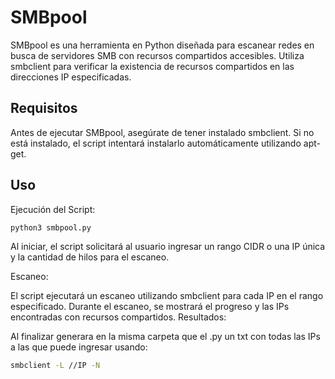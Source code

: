 
# SMBpool

SMBpool es una herramienta en Python diseñada para escanear redes en busca de servidores SMB con recursos compartidos accesibles. Utiliza smbclient para verificar la existencia de recursos compartidos en las direcciones IP especificadas.


## Requisitos

Antes de ejecutar SMBpool, asegúrate de tener instalado smbclient. Si no está instalado, el script intentará instalarlo automáticamente utilizando apt-get.

## Uso
Ejecución del Script:
```bash
python3 smbpool.py
```

Al iniciar, el script solicitará al usuario ingresar un rango CIDR o una IP única y la cantidad de hilos para el escaneo.

Escaneo:

El script ejecutará un escaneo utilizando smbclient para cada IP en el rango especificado.
Durante el escaneo, se mostrará el progreso y las IPs encontradas con recursos compartidos.
Resultados:

Al finalizar generara en la misma carpeta que el .py un txt con todas las IPs a las que puede ingresar usando:

```bash
smbclient -L //IP -N
```





